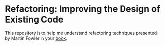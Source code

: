 # Refactoring: Improving the Design of Existing Code


This repository is to help me understand refactoring techniques presented by Martin Fowler in your [book](https://www.amazon.com.br/Refactoring-Improving-Design-Existing-Code/dp/0134757599).
